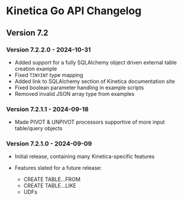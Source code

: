 # Kinetica Go API Changelog


## Version 7.2

### Version 7.2.2.0 - 2024-10-31

-   Added support for a fully SQLAlchemy object driven external table creation
    example
-   Fixed `TINYINT` type mapping
-   Added link to SQLAlchemy section of Kinetica documentation site
-   Fixed boolean parameter handling in example scripts
-   Removed invalid JSON array type from examples


### Version 7.2.1.1 - 2024-09-18

-   Made PIVOT & UNPIVOT processors supportive of more input table/query objects


### Version 7.2.1.0 - 2024-09-09

-   Initial release, containing many Kinetica-specific features
-   Features slated for a future release:

    - CREATE TABLE...FROM
    - CREATE TABLE...LIKE
    - UDFs
